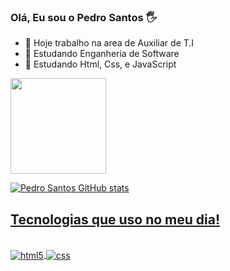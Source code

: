 ### Olá, Eu sou o Pedro Santos 🖐

- 🔭 Hoje trabalho na area de Auxiliar de T.I
- 📙 Estudando Enganheria de Software
- 🌱 Estudando Html, Css, e JavaScript
<a href="https://github.com/pedrosantosgithub.com">
<img height="153em" src="https://github-readme-stats.vercel.app/api/top-langs/?username=pedrosantosgithub&layout=compact&langs_count=168theme=dracula"/>
  
  
  
![Pedro Santos GitHub stats](https://github-readme-stats.vercel.app/api?username=pedrosantosgithub&show_icons=true&theme=radical)
  
## Tecnologias que uso no meu dia!
 <div style= "display: incline_block"><br/>
  <img align="center" alt="html5" src="https://img.shields.io/badge/HTML5-E34F26?style=for-the-badge&logo=html5&logoColor=white"/>
 <img align="center" alt="css" src="https://img.shields.io/badge/CSS3-1572B6?style=for-the-badge&logo=css3&logoColor=white
" />
  </div>
 
